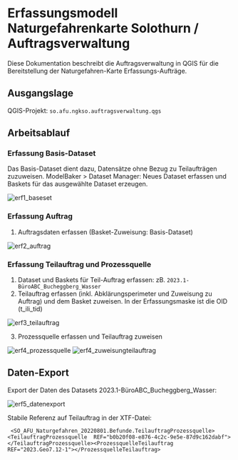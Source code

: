 # Erfassungsmodell Naturgefahrenkarte Solothurn / Auftragsverwaltung

Diese Dokumentation beschreibt die Auftragsverwaltung in QGIS für die Bereitstellung der Naturgefahren-Karte Erfassungs-Aufträge.

## Ausgangslage

QGIS-Projekt: `so.afu.ngkso.auftragsverwaltung.qgs`

## Arbeitsablauf

### Erfassung Basis-Dataset
Das Basis-Dataset dient dazu, Datensätze ohne Bezug zu Teilaufträgen zuzuweisen.
ModelBaker > Dataset Manager: Neues Dataset erfassen und Baskets für das ausgewählte Dataset erzeugen.

![erf1_baseset](https://user-images.githubusercontent.com/3465512/202737735-2bb105ef-e9d5-4221-a31f-baed27b6d91d.png)


### Erfassung Auftrag
 1. Auftragsdaten erfassen (Basket-Zuweisung: Basis-Dataset)

![erf2_auftrag](https://user-images.githubusercontent.com/3465512/202737773-f4113ece-37c3-4f0c-9792-f3284a7137a3.png)

### Erfassung Teilauftrag und Prozessquelle
 1. Dataset und Baskets für Teil-Auftrag erfassen: zB. `2023.1-BüroABC_Bucheggberg_Wasser`
 2. Teilauftrag erfassen (inkl. Abklärungsperimeter und Zuweisung zu Auftrag)  und dem Basket zuweisen. In der Erfassungsmaske ist die OID (t_ili_tid)

![erf3_teilauftrag](https://user-images.githubusercontent.com/3465512/202737830-546b1928-c260-4303-a5c2-b61f572905b5.png)

 3. Prozessquelle erfassen und Teilauftrag zuweisen

![erf4_prozessquelle](https://user-images.githubusercontent.com/3465512/202737858-5c2a3f26-2ac6-4d5c-9c27-bece787673c6.png)
![erf4_zuweisungteilauftrag](https://user-images.githubusercontent.com/3465512/202737884-f9799beb-01be-4c4d-892e-6172b8e13a80.png)

## Daten-Export
Export der Daten des Datasets 2023.1-BüroABC_Bucheggberg_Wasser:

![erf5_datenexport](https://user-images.githubusercontent.com/3465512/202737923-52a74256-0dfc-4646-9477-6eefdf9ce12e.png)

Stabile Referenz auf Teilauftrag in der XTF-Datei:

     <SO_AFU_Naturgefahren_20220801.Befunde.TeilauftragProzessquelle><TeilauftragProzessquelle  REF="b0b20f08-e876-4c2c-9e5e-87d9c162dabf"></TeilauftragProzessquelle><ProzessquelleTeilauftrag  REF="2023.Geo7.12-1"></ProzessquelleTeilauftrag>

